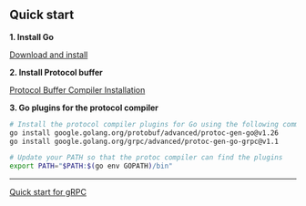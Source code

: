 ## Quick start

**1. Install Go**

[Download and install](https://golang.org/doc/install)

**2. Install Protocol buffer**

[Protocol Buffer Compiler Installation](https://grpc.io/docs/protoc-installation/)

**3. Go plugins for the protocol compiler**

```bash
# Install the protocol compiler plugins for Go using the following commands:
go install google.golang.org/protobuf/advanced/protoc-gen-go@v1.26
go install google.golang.org/grpc/advanced/protoc-gen-go-grpc@v1.1

# Update your PATH so that the protoc compiler can find the plugins
export PATH="$PATH:$(go env GOPATH)/bin"
```


--- 
[Quick start for gRPC](https://grpc.io/docs/languages/go/quickstart/)

